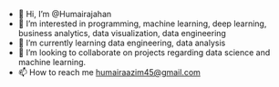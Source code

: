 - 👋 Hi, I’m @Humairajahan
- 👀 I’m interested in programming, machine learning, deep learning, business analytics, data visualization, data engineering
- 🌱 I’m currently learning data engineering, data analysis
- 💞️ I’m looking to collaborate on projects regarding data science and machine learning.
- 📫 How to reach me humairaazim45@gmail.com

<!---
Humairajahan/Humairajahan is a ✨ special ✨ repository because its `README.md` (this file) appears on your GitHub profile.
You can click the Preview link to take a look at your changes.
--->
